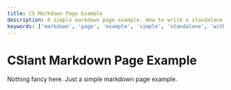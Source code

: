 ```yaml
---
title: CS Markdown Page Example
description: A simple markdown page example. How to write a standalone markdown page without React.
keywords: ['markdown', 'page', 'example', 'simple', 'standalone', 'without', 'React']
---
```


<head>
  <meta name="robots" content="index,follow" />
  <meta name="author" content="CSlant" />
</head>

# CSlant Markdown Page Example

Nothing fancy here. Just a simple markdown page example.
